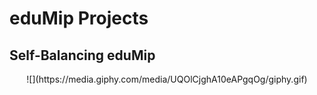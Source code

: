 # eduMip Projects

## Self-Balancing eduMip
<div align="center">
![](https://media.giphy.com/media/UQOlCjghA10eAPgqOg/giphy.gif)
</div>
